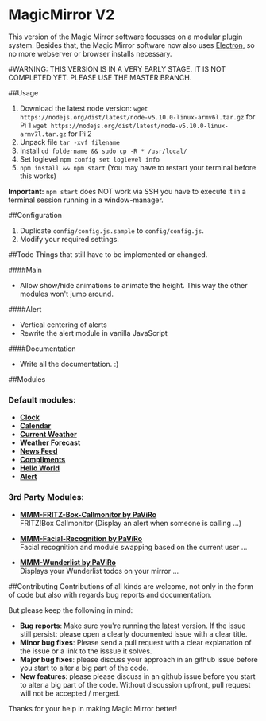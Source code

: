 # MagicMirror V2
This version of the Magic Mirror software focusses on a modular plugin system. Besides that, the Magic Mirror software now also uses [Electron](http://electron.atom.io/), so no more webserver or browser installs necessary.

#WARNING: THIS VERSION IS IN A VERY EARLY STAGE. IT IS NOT COMPLETED YET. PLEASE USE THE MASTER BRANCH.

##Usage 
1. Download the latest node version:
`wget https://nodejs.org/dist/latest/node-v5.10.0-linux-armv6l.tar.gz` for Pi 1
`wget https://nodejs.org/dist/latest/node-v5.10.0-linux-armv7l.tar.gz` for Pi 2
2. Unpack file `tar -xvf filename`
3. Install `cd foldername && sudo cp -R * /usr/local/`
4. Set loglevel `npm config set loglevel info`
5. `npm install && npm start` (You may have to restart your terminal before this works)

**Important:** `npm start` does NOT work via SSH you have to execute it in a terminal session running in a window-manager.

##Configuration
1. Duplicate `config/config.js.sample` to `config/config.js`.
2. Modify your required settings.

##Todo
Things that still have to be implemented or changed.

####Main
- Allow show/hide animations to animate the height. This way the other modules won't jump around.

####Alert
- Vertical centering of alerts
- Rewrite the alert module in vanilla JavaScript

####Documentation
- Write all the documentation. :)

##Modules

### Default modules:
- [**Clock**](modules/default/clock)
- [**Calendar**](modules/default/calendar)
- [**Current Weather**](modules/default/currentweather)
- [**Weather Forecast**](modules/default/weatherforecast)
- [**News Feed**](modules/default/newsfeed)
- [**Compliments**](modules/default/compliments)
- [**Hello World**](modules/default/helloworld)
- [**Alert**](modules/default/alert)

### 3rd Party Modules:

- **[MMM-FRITZ-Box-Callmonitor by PaViRo](https://github.com/paviro/MMM-FRITZ-Box-Callmonitor)** <br> FRITZ!Box Callmonitor (Display an alert when someone is calling ...)

- **[MMM-Facial-Recognition by PaViRo](https://github.com/paviro/MMM-Facial-Recognition)** <br> Facial recognition and module swapping based on the current user ...

- **[MMM-Wunderlist by PaViRo](https://github.com/paviro/MMM-Wunderlist)** <br> Displays your Wunderlist todos on your mirror ...

##Contributing
Contributions of all kinds are welcome, not only in the form of code but also with regards bug reports and documentation.

But please keep the following in mind:

- **Bug reports**:  Make sure you're running the latest version. If the issue still persist: please open a clearly documented issue with a clear title. 
- **Minor bug fixes**: Please send a pull request with a clear explanation of the issue or a link to the isssue it solves.
- **Major bug fixes**: please discuss your approach in an github issue before you start to alter a big part of the code.
- **New features**: please please discuss in an github issue before you start to alter a big part of the code. Without discussion upfront, pull request will not be accepted / merged.

Thanks for your help in making Magic Mirror better! 

